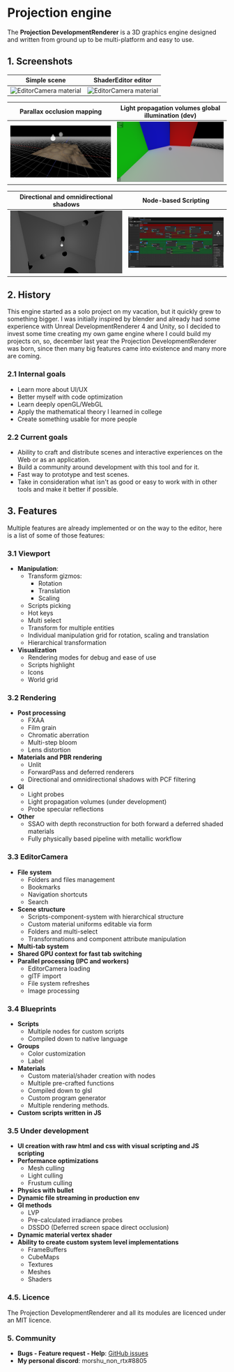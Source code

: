 # Projection engine

The **Projection DevelopmentRenderer** is a 3D graphics engine designed and written from ground up to be multi-platform and easy to use.

## 1. Screenshots

|                                                  Simple scene                                                  |                                                  ShaderEditor editor                                                   |
|:--------------------------------------------------------------------------------------------------------------:|:------------------------------------------------------------------------------------------------------------------:|
| <img src="https://github.com/projection-engine/.github/blob/main/SCENE 2.png?raw=true" alt="EditorCamera material"/> | <img src="https://github.com/projection-engine/.github/blob/main/ShaderEditor v2.png?raw=true" alt="EditorCamera material"/> |

|                                    Parallax occlusion mapping                               |                            Light propagation volumes global illumination (dev)                             |
|:--------------------------------------------------------------------------------------------------------------:|:----------------------------------------------------------------------------------------------------------:|
|  <img src="https://github.com/projection-engine/.github/blob/main/True parallax.png?raw=true"  title="Parallax occlusion mapping" alt="demo"/> | <img src="https://github.com/projection-engine/.github/blob/main/EEE.png?raw=true" alt="EditorCamera material"/> |

|                                    Directional and omnidirectional shadows                                     |                            Node-based Scripting                        |
|:--------------------------------------------------------------------------------------------------------------:|:----------------------------------------------------------------------------------------------------------:|
| <img src="https://github.com/projection-engine/.github/blob/main/OMNI.png?raw=true" alt="EditorCamera material"/> | <img src="https://github.com/projection-engine/.github/blob/main/scripting.png?raw=true" alt="EditorCamera material"/> |

## 2. History

This engine started as a solo project on my vacation, but it quickly grew to something bigger. I was initially inspired by blender and already
had some experience with Unreal DevelopmentRenderer 4 and Unity, so I decided to invest some time creating my own game engine where I could build my projects on, so, december
last year the Projection DevelopmentRenderer was born, since then many big features came into existence and many more are coming.

### 2.1 Internal goals
- Learn more about UI/UX
- Better myself with code optimization
- Learn deeply openGL/WebGL
- Apply the mathematical theory I learned in college
- Create something usable for more people

### 2.2 Current goals
- Ability to craft and distribute scenes and interactive experiences on the Web or as an application.
- Build a community around development with this tool and for it.
- Fast way to prototype and test scenes.
- Take in consideration what isn't as good or easy to work with in other tools and make it better if possible.


## 3. Features

Multiple features are already implemented or on the way to the editor, here is a list of some of those features:

### 3.1 Viewport

- **Manipulation**:
    - Transform gizmos:
        - Rotation
        - Translation
        - Scaling
    - Scripts picking
    - Hot keys
    - Multi select
    - Transform for multiple entities
    - Individual manipulation grid for rotation, scaling and translation
    - Hierarchical transformation
- **Visualization**
    - Rendering modes for debug and ease of use
    - Scripts highlight
    - Icons
    - World grid

### 3.2 Rendering
- **Post processing**
    - FXAA
    - Film grain
    - Chromatic aberration
    - Multi-step bloom
    - Lens distortion
- **Materials and PBR rendering**
    - Unlit
    - ForwardPass and deferred renderers
    - Directional and omnidirectional shadows with PCF filtering
- **GI**
    - Light probes
    - Light propagation volumes (under development)
    - Probe specular reflections
- **Other**
    - SSAO with depth reconstruction for both forward a deferred shaded materials
    - Fully physically based pipeline with metallic workflow

### 3.3 EditorCamera
- **File system**
    - Folders and files management
    - Bookmarks
    - Navigation shortcuts
    - Search
- **Scene structure**
    - Scripts-component-system with hierarchical structure
    - Custom material uniforms editable via form
    - Folders and multi-select
    - Transformations and component attribute manipulation
- **Multi-tab system**
- **Shared GPU context for fast tab switching**
- **Parallel processing (IPC and workers)**
    - EditorCamera loading
    - glTF import
    - File system refreshes
    - Image processing

### 3.4 Blueprints
- **Scripts**
    - Multiple nodes for custom scripts
    - Compiled down to native language
- **Groups**
    - Color customization
    - Label
- **Materials**
    - Custom material/shader creation with nodes
    - Multiple pre-crafted functions
    - Compiled down to glsl
    - Custom program generator
    - Multiple rendering methods.
- **Custom scripts written in JS**

### 3.5 Under development
- **UI creation with raw html and css with visual scripting and JS scripting**
- **Performance optimizations**
  - Mesh culling
  - Light culling
  - Frustum culling
- **Physics with bullet**
- **Dynamic file streaming in production env**
- **GI methods**
  - LVP 
  - Pre-calculated irradiance probes
  - DSSDO (Deferred screen space direct occlusion)
- **Dynamic material vertex shader**
- **Ability to create custom system level implementations**
  - FrameBuffers
  - CubeMaps
  - Textures
  - Meshes
  - Shaders
  
### 4.5. Licence
The Projection DevelopmentRenderer and all its modules are licenced under an MIT licence.

### 5. Community
- **Bugs - Feature request - Help**: [GitHub issues](https://github.com/projection-engine/editor/issues)
- **My personal discord**: morshu_non_rtx#8805



